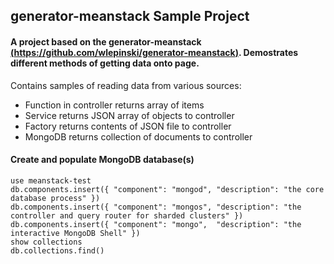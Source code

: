 ## generator-meanstack Sample Project
#### A project based on the generator-meanstack [(https://github.com/wlepinski/generator-meanstack)](https://github.com/wlepinski/generator-meanstack). Demostrates different methods of getting data onto page.

Contains samples of reading data from various sources:
* Function in controller returns array of items
* Service returns JSON array of objects to controller
* Factory returns contents of JSON file to controller
* MongoDB returns collection of documents to controller

#### Create and populate MongoDB database(s)
 ```mongo
use meanstack-test
db.components.insert({ "component": "mongod", "description": "the core database process" })
db.components.insert({ "component": "mongos", "description": "the controller and query router for sharded clusters" })
db.components.insert({ "component": "mongo",  "description": "the interactive MongoDB Shell" })
show collections
db.collections.find()
